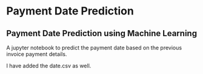 # Payment Date Prediction

## Payment Date Prediction using Machine Learning  
  
A jupyter notebook to predict the payment date based on the previous invoice payment details.  
  
I have added the date.csv as well.
